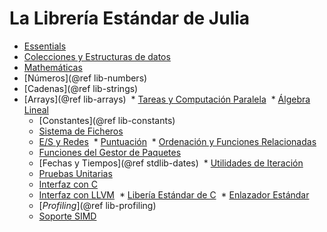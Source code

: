 # La Librería Estándar de Julia

* [Essentials](@ref)
* [Colecciones y Estructuras de datos](@ref)
* [Mathemáticas](@ref)
* [Números](@ref lib-numbers)
* [Cadenas](@ref lib-strings)
* [Arrays](@ref lib-arrays)
  * [Tareas y Computación Paralela](@ref)
  * [Álgebra Lineal](@ref)
  * [Constantes](@ref lib-constants)
  * [Sistema de Ficheros](@ref)
  * [E/S y Redes](@ref)
  * [Puntuación](@ref)
  * [Ordenación y Funciones Relacionadas](@ref)
  * [Funciones del Gestor de Paquetes](@ref)
  * [Fechas y Tiempos](@ref stdlib-dates)
  * [Utilidades de Iteración](@ref)
  * [Pruebas Unitarias](@ref)
  * [Interfaz con C](@ref)
  * [Interfaz con LLVM](@ref)
  * [Libería Estándar de C](@ref)
  * [Enlazador Estándar](@ref)
  * [*Profiling*](@ref lib-profiling)
  * [Soporte SIMD](@ref)
